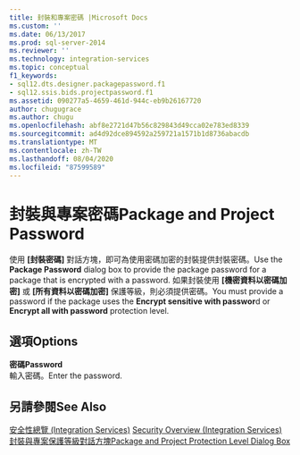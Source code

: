 ```yaml
---
title: 封裝和專案密碼 |Microsoft Docs
ms.custom: ''
ms.date: 06/13/2017
ms.prod: sql-server-2014
ms.reviewer: ''
ms.technology: integration-services
ms.topic: conceptual
f1_keywords:
- sql12.dts.designer.packagepassword.f1
- sql12.ssis.bids.projectpassword.f1
ms.assetid: 090277a5-4659-461d-944c-eb9b26167720
author: chugugrace
ms.author: chugu
ms.openlocfilehash: abf8e2721d47b56c829843d49cca02e783ed8339
ms.sourcegitcommit: ad4d92dce894592a259721a1571b1d8736abacdb
ms.translationtype: MT
ms.contentlocale: zh-TW
ms.lasthandoff: 08/04/2020
ms.locfileid: "87599589"
---
```

# <a name="package-and-project-password"></a><span data-ttu-id="7ec20-102">封裝與專案密碼</span><span class="sxs-lookup"><span data-stu-id="7ec20-102">Package and Project Password</span></span>
  <span data-ttu-id="7ec20-103">使用 **[封裝密碼]** 對話方塊，即可為使用密碼加密的封裝提供封裝密碼。</span><span class="sxs-lookup"><span data-stu-id="7ec20-103">Use the **Package Password** dialog box to provide the package password for a package that is encrypted with a password.</span></span> <span data-ttu-id="7ec20-104">如果封裝使用 **[機密資料以密碼加密]** 或 **[所有資料以密碼加密]** 保護等級，則必須提供密碼。</span><span class="sxs-lookup"><span data-stu-id="7ec20-104">You must provide a password if the package uses the **Encrypt sensitive with passwor**d or **Encrypt all with password** protection level.</span></span>  
  
## <a name="options"></a><span data-ttu-id="7ec20-105">選項</span><span class="sxs-lookup"><span data-stu-id="7ec20-105">Options</span></span>  
 <span data-ttu-id="7ec20-106">**密碼**</span><span class="sxs-lookup"><span data-stu-id="7ec20-106">**Password**</span></span>  
 <span data-ttu-id="7ec20-107">輸入密碼。</span><span class="sxs-lookup"><span data-stu-id="7ec20-107">Enter the password.</span></span>  
  
## <a name="see-also"></a><span data-ttu-id="7ec20-108">另請參閱</span><span class="sxs-lookup"><span data-stu-id="7ec20-108">See Also</span></span>  
 <span data-ttu-id="7ec20-109">[安全性總覽 &#40;Integration Services&#41;](security/security-overview-integration-services.md) </span><span class="sxs-lookup"><span data-stu-id="7ec20-109">[Security Overview &#40;Integration Services&#41;](security/security-overview-integration-services.md) </span></span>  
 [<span data-ttu-id="7ec20-110">封裝與專案保護等級對話方塊</span><span class="sxs-lookup"><span data-stu-id="7ec20-110">Package and Project Protection Level Dialog Box</span></span>](../../2014/integration-services/package-and-project-protection-level-dialog-box.md)  
  
  
